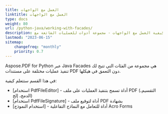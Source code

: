 ```yaml
---
title: العمل مع الواجهات
linktitle: العمل مع الواجهات
type: docs
weight: 80
url: /python-java/working-with-facades/
description: يشرح هذا القسم كيفية العمل مع الواجهات - مجموعة أدوات للعمليات الشائعة مع PDF.
lastmod: "2023-06-15"
sitemap:
    changefreq: "monthly"
    priority: 0.7
---
```


Aspose.PDF for Python عبر Java Facades هي مجموعة من الفئات التي تتيح لك تنفيذ عمليات مختلفة على مستندات PDF دون التعمق في هيكلها.

في هذا القسم ستتعلم كيفية:

- [استخدام PdfFileEditor] - أداة تسمح بتنفيذ العمليات على ملف PDF (التقسيم، الدمج، إلخ)
- [استخدام PdfFileSignature] - أداة لتوقيع ملف PDF بشهادة
- [استخدام النموذج] - أداة للتعامل مع النماذج التفاعلية Acro Forms